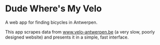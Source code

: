 # Dude Where's My Velo

A web app for finding bicycles in Antwerpen.

This app scrapes data from www.velo-antwerpen.be (a very slow, poorly designed website) and presents it in a simple, fast interface.
